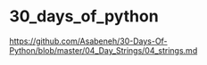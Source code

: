 # 30_days_of_python
https://github.com/Asabeneh/30-Days-Of-Python/blob/master/04_Day_Strings/04_strings.md
